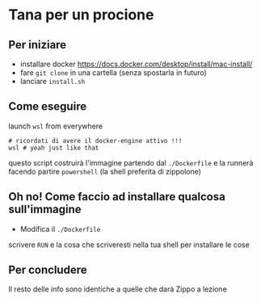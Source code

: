 # Tana per un procione

## Per iniziare

- installare docker https://docs.docker.com/desktop/install/mac-install/
- fare `git clone` in una cartella (senza spostarla in futuro)
- lanciare `install.sh`

## Come eseguire 

launch `wsl` from everywhere

```shell
# ricordati di avere il docker-engine attivo !!!
wsl # yeah just like that
```

questo script costruirà l'immagine partendo dal `./Dockerfile` e la runnerà facendo partire `powershell` (la shell preferita di zippolone)

## Oh no! Come faccio ad installare qualcosa sull'immagine

- Modifica il `./Dockerfile` 

scrivere `RUN` e la cosa che scriveresti nella tua shell per installare le cose

## Per concludere

Il resto delle info sono identiche a quelle che darà Zippo a lezione

